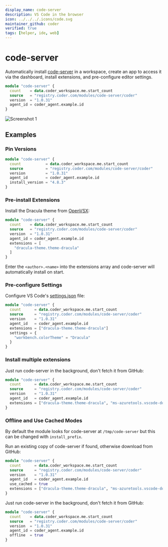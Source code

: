 ```yaml
---
display_name: code-server
description: VS Code in the browser
icon: ../../../.icons/code.svg
maintainer_github: coder
verified: true
tags: [helper, ide, web]
---
```


# code-server

Automatically install [code-server](https://github.com/coder/code-server) in a workspace, create an app to access it via the dashboard, install extensions, and pre-configure editor settings.

```tf
module "code-server" {
  count    = data.coder_workspace.me.start_count
  source   = "registry.coder.com/modules/code-server/coder"
  version  = "1.0.31"
  agent_id = coder_agent.example.id
}
```

![Screenshot 1](https://github.com/coder/code-server/raw/main/docs/assets/screenshot-1.png?raw=true)

## Examples

### Pin Versions

```tf
module "code-server" {
  count           = data.coder_workspace.me.start_count
  source          = "registry.coder.com/modules/code-server/coder"
  version         = "1.0.31"
  agent_id        = coder_agent.example.id
  install_version = "4.8.3"
}
```

### Pre-install Extensions

Install the Dracula theme from [OpenVSX](https://open-vsx.org/):

```tf
module "code-server" {
  count    = data.coder_workspace.me.start_count
  source   = "registry.coder.com/modules/code-server/coder"
  version  = "1.0.31"
  agent_id = coder_agent.example.id
  extensions = [
    "dracula-theme.theme-dracula"
  ]
}
```

Enter the `<author>.<name>` into the extensions array and code-server will automatically install on start.

### Pre-configure Settings

Configure VS Code's [settings.json](https://code.visualstudio.com/docs/getstarted/settings#_settings-json-file) file:

```tf
module "code-server" {
  count      = data.coder_workspace.me.start_count
  source     = "registry.coder.com/modules/code-server/coder"
  version    = "1.0.31"
  agent_id   = coder_agent.example.id
  extensions = ["dracula-theme.theme-dracula"]
  settings = {
    "workbench.colorTheme" = "Dracula"
  }
}
```

### Install multiple extensions

Just run code-server in the background, don't fetch it from GitHub:

```tf
module "code-server" {
  count      = data.coder_workspace.me.start_count
  source     = "registry.coder.com/modules/code-server/coder"
  version    = "1.0.31"
  agent_id   = coder_agent.example.id
  extensions = ["dracula-theme.theme-dracula", "ms-azuretools.vscode-docker"]
}
```

### Offline and Use Cached Modes

By default the module looks for code-server at `/tmp/code-server` but this can be changed with `install_prefix`.

Run an existing copy of code-server if found, otherwise download from GitHub:

```tf
module "code-server" {
  count      = data.coder_workspace.me.start_count
  source     = "registry.coder.com/modules/code-server/coder"
  version    = "1.0.31"
  agent_id   = coder_agent.example.id
  use_cached = true
  extensions = ["dracula-theme.theme-dracula", "ms-azuretools.vscode-docker"]
}
```

Just run code-server in the background, don't fetch it from GitHub:

```tf
module "code-server" {
  count    = data.coder_workspace.me.start_count
  source   = "registry.coder.com/modules/code-server/coder"
  version  = "1.0.31"
  agent_id = coder_agent.example.id
  offline  = true
}
```
